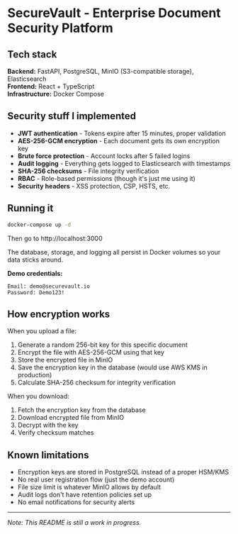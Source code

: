 # SecureVault - Enterprise Document Security Platform

## Tech stack

**Backend:** FastAPI, PostgreSQL, MinIO (S3-compatible storage), Elasticsearch  
**Frontend:** React + TypeScript  
**Infrastructure:** Docker Compose

## Security stuff I implemented

- **JWT authentication** - Tokens expire after 15 minutes, proper validation
- **AES-256-GCM encryption** - Each document gets its own encryption key
- **Brute force protection** - Account locks after 5 failed logins
- **Audit logging** - Everything gets logged to Elasticsearch with timestamps
- **SHA-256 checksums** - File integrity verification
- **RBAC** - Role-based permissions (though it's just me using it)
- **Security headers** - XSS protection, CSP, HSTS, etc.

## Running it

```bash
docker-compose up -d
```

Then go to http://localhost:3000

The database, storage, and logging all persist in Docker volumes so your data sticks around.

**Demo credentials:**
```
Email: demo@securevault.io
Password: Demo123!
```

## How encryption works

When you upload a file:
1. Generate a random 256-bit key for this specific document
2. Encrypt the file with AES-256-GCM using that key
3. Store the encrypted file in MinIO
4. Save the encryption key in the database (would use AWS KMS in production)
5. Calculate SHA-256 checksum for integrity verification

When you download:
1. Fetch the encryption key from the database
2. Download encrypted file from MinIO
3. Decrypt with the key
4. Verify checksum matches

## Known limitations

- Encryption keys are stored in PostgreSQL instead of a proper HSM/KMS
- No real user registration flow (just the demo account)
- File size limit is whatever MinIO allows by default
- Audit logs don't have retention policies set up
- No email notifications for security alerts

---

*Note: This README is still a work in progress.*
